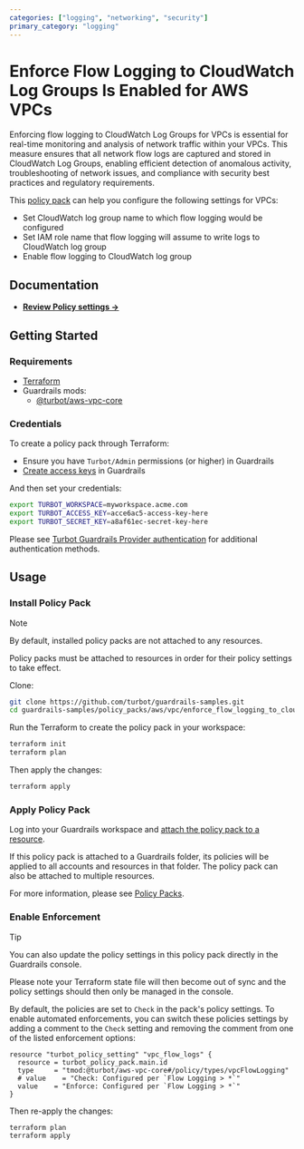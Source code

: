 ```yaml
---
categories: ["logging", "networking", "security"]
primary_category: "logging"
---
```


# Enforce Flow Logging to CloudWatch Log Groups Is Enabled for AWS VPCs

Enforcing flow logging to CloudWatch Log Groups for VPCs is essential for real-time monitoring and analysis of network traffic within your VPCs. This measure ensures that all network flow logs are captured and stored in CloudWatch Log Groups, enabling efficient detection of anomalous activity, troubleshooting of network issues, and compliance with security best practices and regulatory requirements.

This [policy pack](https://turbot.com/guardrails/docs/concepts/policy-packs) can help you configure the following settings for VPCs:

- Set CloudWatch log group name to which flow logging would be configured
- Set IAM role name that flow logging will assume to write logs to CloudWatch log group
- Enable flow logging to CloudWatch log group

## Documentation

- **[Review Policy settings →](https://hub.guardrails.turbot.com/policy-packs/aws_vpc_enforce_flow_logging_to_cloudwatch_log_groups_is_enabled_for_vpcs/settings)**

## Getting Started

### Requirements

- [Terraform](https://developer.hashicorp.com/terraform/install)
- Guardrails mods:
  - [@turbot/aws-vpc-core](https://hub.guardrails.turbot.com/mods/aws/mods/aws-vpc-core)

### Credentials

To create a policy pack through Terraform:

- Ensure you have `Turbot/Admin` permissions (or higher) in Guardrails
- [Create access keys](https://turbot.com/guardrails/docs/guides/iam/access-keys#generate-a-new-guardrails-api-access-key) in Guardrails

And then set your credentials:

```sh
export TURBOT_WORKSPACE=myworkspace.acme.com
export TURBOT_ACCESS_KEY=acce6ac5-access-key-here
export TURBOT_SECRET_KEY=a8af61ec-secret-key-here
```

Please see [Turbot Guardrails Provider authentication](https://registry.terraform.io/providers/turbot/turbot/latest/docs#authentication) for additional authentication methods.

## Usage

### Install Policy Pack

> [!NOTE]
> By default, installed policy packs are not attached to any resources.
>
> Policy packs must be attached to resources in order for their policy settings to take effect.

Clone:

```sh
git clone https://github.com/turbot/guardrails-samples.git
cd guardrails-samples/policy_packs/aws/vpc/enforce_flow_logging_to_cloudwatch_log_groups_is_enabled_for_vpcs
```

Run the Terraform to create the policy pack in your workspace:

```sh
terraform init
terraform plan
```

Then apply the changes:

```sh
terraform apply
```

### Apply Policy Pack

Log into your Guardrails workspace and [attach the policy pack to a resource](https://turbot.com/guardrails/docs/guides/policy-packs#attach-a-policy-pack-to-a-resource).

If this policy pack is attached to a Guardrails folder, its policies will be applied to all accounts and resources in that folder. The policy pack can also be attached to multiple resources.

For more information, please see [Policy Packs](https://turbot.com/guardrails/docs/concepts/policy-packs).

### Enable Enforcement

> [!TIP]
> You can also update the policy settings in this policy pack directly in the Guardrails console.
>
> Please note your Terraform state file will then become out of sync and the policy settings should then only be managed in the console.

By default, the policies are set to `Check` in the pack's policy settings. To enable automated enforcements, you can switch these policies settings by adding a comment to the `Check` setting and removing the comment from one of the listed enforcement options:

```hcl
resource "turbot_policy_setting" "vpc_flow_logs" {
  resource = turbot_policy_pack.main.id
  type     = "tmod:@turbot/aws-vpc-core#/policy/types/vpcFlowLogging"
  # value    = "Check: Configured per `Flow Logging > *`"
  value    = "Enforce: Configured per `Flow Logging > *`"
}
```

Then re-apply the changes:

```sh
terraform plan
terraform apply
```
